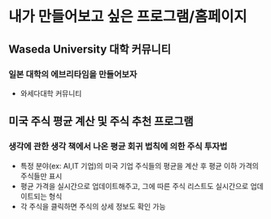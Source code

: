 # 내가 만들어보고 싶은 프로그램/홈페이지

## Waseda University 대학 커뮤니티
### 일본 대학의 에브리타임을 만들어보자
- 와세다대학 커뮤니티
## 미국 주식 평균 계산 및 주식 추천 프로그램
### 생각에 관한 생각 책에서 나온 평균 회귀 법칙에 의한 주식 투자법
- 특정 분야(ex: AI,IT 기업)의 미국 기업 주식들의 평균을 계산 후 평균 이하 가격의 주식들만 표시
- 평균 가격을 실시간으로 업데이트해주고, 그에 따른 주식 리스트도 실시간으로 업데이트되는 형식
- 각 주식을 클릭하면 주식의 상세 정보도 확인 가능

